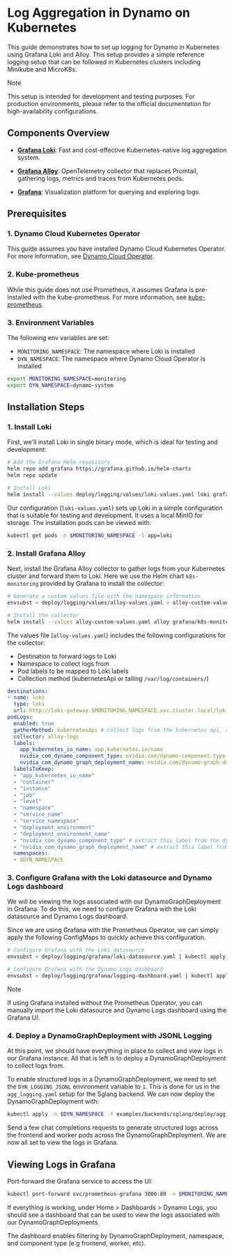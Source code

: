 # Log Aggregation in Dynamo on Kubernetes

This guide demonstrates how to set up logging for Dynamo in Kubernetes using Grafana Loki and Alloy. This setup provides a simple reference logging setup that can be followed in Kubernetes clusters including Minikube and MicroK8s.

> [!Note]
> This setup is intended for development and testing purposes. For production environments, please refer to the official documentation for high-availability configurations.

## Components Overview

- **[Grafana Loki](https://grafana.com/oss/loki/)**: Fast and cost-effective Kubernetes-native log aggregation system.

- **[Grafana Alloy](https://grafana.com/oss/alloy/)**: OpenTelemetry collector that replaces Promtail, gathering logs, metrics and traces from Kubernetes pods.

- **[Grafana](https://grafana.com/grafana/)**: Visualization platform for querying and exploring logs.

## Prerequisites

### 1. Dynamo Cloud Kubernetes Operator

This guide assumes you have installed Dynamo Cloud Kubernetes Operator. For more information, see [Dynamo Cloud Operator](./README.md).

### 2. Kube-prometheus

While this guide does not use Prometheus, it assumes Grafana is pre-installed with the kube-prometheus. For more information, see [kube-prometheus](https://github.com/prometheus-community/helm-charts/tree/main/charts/kube-prometheus-stack).

### 3. Environment Variables

The following env variables are set:
- `MONITORING_NAMESPACE`: The namespace where Loki is installed
- `DYN_NAMESPACE`: The namespace where Dynamo Cloud Operator is installed

```bash
export MONITORING_NAMESPACE=monitoring
export DYN_NAMESPACE=dynamo-system
```

## Installation Steps

### 1. Install Loki

First, we'll install Loki in single binary mode, which is ideal for testing and development:

```bash
# Add the Grafana Helm repository
helm repo add grafana https://grafana.github.io/helm-charts
helm repo update

# Install Loki
helm install --values deploy/logging/values/loki-values.yaml loki grafana/loki -n $MONITORING_NAMESPACE
```

Our configuration (`loki-values.yaml`) sets up Loki in a simple configuration that is suitable for testing and development. It uses a local MinIO for storage. The installation pods can be viewed with:
```bash
kubectl get pods -n $MONITORING_NAMESPACE -l app=loki
```

### 2. Install Grafana Alloy

Next, install the Grafana Alloy collector to gather logs from your Kubernetes cluster and forward them to Loki. Here we use the Helm chart `k8s-monitoring` provided by Grafana to install the collector:

```bash
# Generate a custom values file with the namespace information
envsubst < deploy/logging/values/alloy-values.yaml > alloy-custom-values.yaml

# Install the collector
helm install --values alloy-custom-values.yaml alloy grafana/k8s-monitoring -n $MONITORING_NAMESPACE
```

The values file (`alloy-values.yaml`) includes the following configurations for the collector:
- Destination to forward logs to Loki
- Namespace to collect logs from
- Pod labels to be mapped to Loki labels
- Collection method (kubernetesApi or tailing `/var/log/containers/`)

```yaml
destinations:
- name: loki
  type: loki
  url: http://loki-gateway.$MONITORING_NAMESPACE.svc.cluster.local/loki/api/v1/push
podLogs:
  enabled: true
  gatherMethod: kubernetesApi # collect logs from the kubernetes api, rather than /var/log/containers/; friendly for testing and development
  collector: alloy-logs
  labels:
    app_kubernetes_io_name: app.kubernetes.io/name
    nvidia_com_dynamo_component_type: nvidia.com/dynamo-component-type
    nvidia_com_dynamo_graph_deployment_name: nvidia.com/dynamo-graph-deployment-name
  labelsToKeep:
  - "app_kubernetes_io_name"
  - "container"
  - "instance"
  - "job"
  - "level"
  - "namespace"
  - "service_name"
  - "service_namespace"
  - "deployment_environment"
  - "deployment_environment_name"
  - "nvidia_com_dynamo_component_type" # extract this label from the dynamo graph deployment
  - "nvidia_com_dynamo_graph_deployment_name" # extract this label from the dynamo graph deployment
  namespaces:
  - $DYN_NAMESPACE
```

### 3. Configure Grafana with the Loki datasource and Dynamo Logs dashboard

We will be viewing the logs associated with our DynamoGraphDeployment in Grafana. To do this, we need to configure Grafana with the Loki datasource and Dynamo Logs dashboard.

Since we are using Grafana with the Prometheus Operator, we can simply apply the following ConfigMaps to quickly achieve this configuration.

```bash
# Configure Grafana with the Loki datasource
envsubst < deploy/logging/grafana/loki-datasource.yaml | kubectl apply -n $MONITORING_NAMESPACE -f -

# Configure Grafana with the Dynamo Logs dashboard
envsubst < deploy/logging/grafana/logging-dashboard.yaml | kubectl apply -n $MONITORING_NAMESPACE -f -
```

> [!Note]
> If using Grafana installed without the Prometheus Operator, you can manually import the Loki datasource and Dynamo Logs dashboard using the Grafana UI.

### 4. Deploy a DynamoGraphDeployment with JSONL Logging

At this point, we should have everything in place to collect and view logs in our Grafana instance. All that is left is to deploy a DynamoGraphDeployment to collect logs from.

To enable structured logs in a DynamoGraphDeployment, we need to set the `DYN_LOGGING_JSONL` environment variable to `1`. This is done for us in the `agg_logging.yaml` setup for the Sglang backend. We can now deploy the DynamoGraphDeployment with:

```bash
kubectl apply -n $DYN_NAMESPACE -f examples/backends/sglang/deploy/agg_logging.yaml
```

Send a few chat completions requests to generate structured logs across the frontend and worker pods across the DynamoGraphDeployment. We are now all set to view the logs in Grafana.

## Viewing Logs in Grafana

Port-forward the Grafana service to access the UI:

```bash
kubectl port-forward svc/prometheus-grafana 3000:80 -n $MONITORING_NAMESPACE
```

If everything is working, under Home > Dashboards > Dynamo Logs, you should see a dashboard that can be used to view the logs associated with our DynamoGraphDeployments

The dashboard enables filtering by DynamoGraphDeployment, namespace, and component type (e.g frontend, worker, etc).